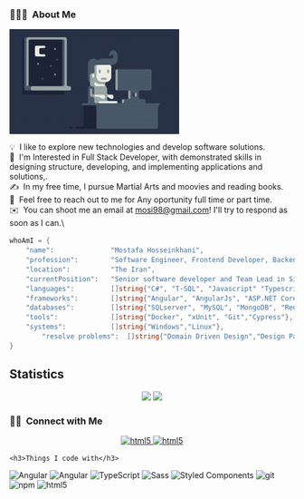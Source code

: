 ### 👨🏻‍💻 &nbsp;About Me

<img alt="Night Coding" src="https://raw.githubusercontent.com/AVS1508/AVS1508/master/assets/Night-Coding.gif" align="middle"/>

💡 &nbsp;I like to explore new technologies and develop software solutions.\
🌱 &nbsp;I'm Interested in Full Stack Developer, with demonstrated skills in designing structure, developing, and implementing applications and solutions,.\
✍️ &nbsp;In my free time, I pursue Martial Arts and moovies and reading books.\
💬 &nbsp;Feel free to reach out to me for Any oportunity full time or part time.\
✉️ &nbsp;You can shoot me an email at mosi98@gmail.com! I'll try to respond as soon as I can.\


```go
whoAmI = {
	"name":              "Mostafa Hosseinkhani",
	"profession":        "Software Engineer, Frontend Developer, Backend Developer",
	"location":          "The Iran",
	"currentPosition":   "Senior software developer and Team Lead in Simorgh34000.com",
	"languages":         []string{"C#", "T-SQL", "Javascript" "Typescript"},
	"frameworks":        []string{"Angular", "AngularJs", "ASP.NET Core", ".Net", "Bootstrap","jQuery"},
	"databases":         []string{"SQLserver", "MySQL", "MongoDB", "Redis"},
	"tools":             []string{"Docker", "xUnit", "Git","Cypress"},
	"systems":           []string{"Windows","Linux"},
        "resolve problems":  []string{"Domain Driven Design","Design Patterns"}
}
``` 

## Statistics

<p align = "center">
  <img  src = "https://github-readme-stats.vercel.app/api?username=mhosseinkhani&show_icons=true&theme=radical&line_height=40">
  <img  src = "https://github-readme-stats.vercel.app/api/top-langs/?username=mhosseinkhani&theme=radical">
</p>

### 🤝🏻 &nbsp;Connect with Me

<p align="center">
<a href="https://www.linkedin.com/in/mostafa-hosseinkhani-739aa761">
	<img alt="html5" src="https://img.shields.io/badge/In-LinkedIn-blue" />
	</a>
<a href="mailto:mosi98@gmail.com">
	  <img alt="html5" src="https://img.shields.io/badge/C%23-Dotnet-blue" />
	</a>
	
	<h3>Things I code with</h3>
<p>
  <img alt="Angular" src="https://img.shields.io/badge/C%23-C%23-red" />
  <img alt="Angular" src="https://img.shields.io/badge/Ng-Angular-red" />
  <img alt="TypeScript" src="https://img.shields.io/badge/-TypeScript-007ACC?style=flat-square&logo=typescript&logoColor=white" />
  <img alt="Sass" src="https://img.shields.io/badge/-Sass-CC6699?style=flat-square&logo=sass&logoColor=white" />
  <img alt="Styled Components" src="https://img.shields.io/badge/-Styled_Components-db7092?style=flat-square&logo=styled-components&logoColor=white" />
  <img alt="git" src="https://img.shields.io/badge/-Git-F05032?style=flat-square&logo=git&logoColor=white" />
  <img alt="npm" src="https://img.shields.io/badge/-NPM-CB3837?style=flat-square&logo=npm&logoColor=white" />
  <img alt="html5" src="https://img.shields.io/badge/-HTML5-E34F26?style=flat-square&logo=html5&logoColor=white" />
</p>
